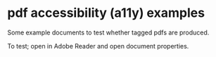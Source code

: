 # pdf accessibility (a11y) examples

Some example documents to test whether tagged pdfs are produced.

To test; open in Adobe Reader and open document properties.
